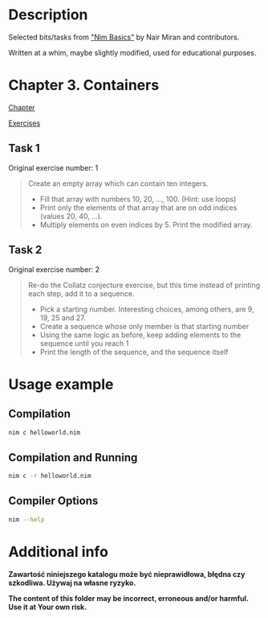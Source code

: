 # Description

Selected bits/tasks from ["Nim Basics"](https://narimiran.github.io/nim-basics/) by Nair Miran and contributors.

Written at a whim, maybe slightly modified, used for educational purposes.

# Chapter 3. Containers

[Chapter](https://narimiran.github.io/nim-basics/#_containers)

[Exercises](https://narimiran.github.io/nim-basics/#_exercises_3)

## Task 1

Original exercise number: 1

> Create an empty array which can contain ten integers.
> - Fill that array with numbers 10, 20, …​, 100. (Hint: use loops)
> - Print only the elements of that array that are on odd indices (values 20, 40, …​).
> - Multiply elements on even indices by 5. Print the modified array.

## Task 2

Original exercise number: 2

> Re-do the Collatz conjecture exercise, but this time instead of printing each step, add it to a sequence.
> - Pick a starting number. Interesting choices, among others, are 9, 19, 25 and 27.
> - Create a sequence whose only member is that starting number
> - Using the same logic as before, keep adding elements to the sequence until you reach 1
> - Print the length of the sequence, and the sequence itself

# Usage example

## Compilation

``` bash
nim c helloworld.nim
```

## Compilation and Running

```bash
nim c -r helloworld.nim
```

## Compiler Options

```bash
nim --help
```

# Additional info

**Zawartość niniejszego katalogu może być nieprawidłowa, błędna czy szkodliwa. Używaj na własne ryzyko.**

**The content of this folder may be incorrect, erroneous and/or harmful. Use it at Your own risk.**
